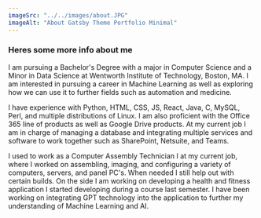 ```yaml
---
imageSrc: "../../images/about.JPG"
imageAlt: "About Gatsby Theme Portfolio Minimal"
---
```

### Heres some more info about me
I am pursuing a Bachelor's Degree with a major in Computer Science and a Minor in Data Science at Wentworth Institute of Technology, Boston, MA. I am interested in pursuing a career in Machine Learning as well as exploring how we can use it to further fields such as automation and medicine.

I have experience with Python, HTML, CSS, JS, React, Java, C, MySQL, Perl, and multiple distributions of Linux. I am also proficient with the Office 365 line of products as well as Google Drive products. At my current job I am in charge of managing a database and integrating multiple services and software to work together such as SharePoint, Netsuite, and Teams.

I used to work as a Computer Assembly Technician I at my current job, where I worked on assembling, imaging, and configuring a variety of computers, servers, and panel PC's. When needed I still help out with certain builds. On the side I am working on developing a health and fitness application I started developing during a course last semester. I have been working on integrating GPT technology into the application to further my understanding of Machine Learning and AI.